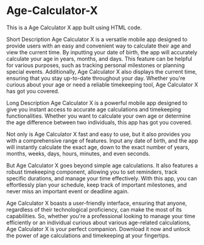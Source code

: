 # Age-Calculator-X
This is a Age Calculator X app built using HTML code.

Short Description
Age Calculator X is a versatile mobile app designed to provide users with an easy and convenient way to calculate their age and view the current time. By inputting your date of birth, the app will accurately calculate your age in years, months, and days. This feature can be helpful for various purposes, such as tracking personal milestones or planning special events. Additionally, Age Calculator X also displays the current time, ensuring that you stay up-to-date throughout your day. Whether you're curious about your age or need a reliable timekeeping tool, Age Calculator X has got you covered.

Long Description
Age Calculator X is a powerful mobile app designed to give you instant access to accurate age calculations and timekeeping functionalities. Whether you want to calculate your own age or determine the age difference between two individuals, this app has got you covered. 

Not only is Age Calculator X fast and easy to use, but it also provides you with a comprehensive range of features. Input any date of birth, and the app will instantly calculate the exact age, down to the exact number of years, months, weeks, days, hours, minutes, and even seconds. 

But Age Calculator X goes beyond simple age calculations. It also features a robust timekeeping component, allowing you to set reminders, track specific durations, and manage your time effectively. With this app, you can effortlessly plan your schedule, keep track of important milestones, and never miss an important event or deadline again.

Age Calculator X boasts a user-friendly interface, ensuring that anyone, regardless of their technological proficiency, can make the most of its capabilities. So, whether you're a professional looking to manage your time efficiently or an individual curious about various age-related calculations, Age Calculator X is your perfect companion. Download it now and unlock the power of age calculations and timekeeping at your fingertips.

